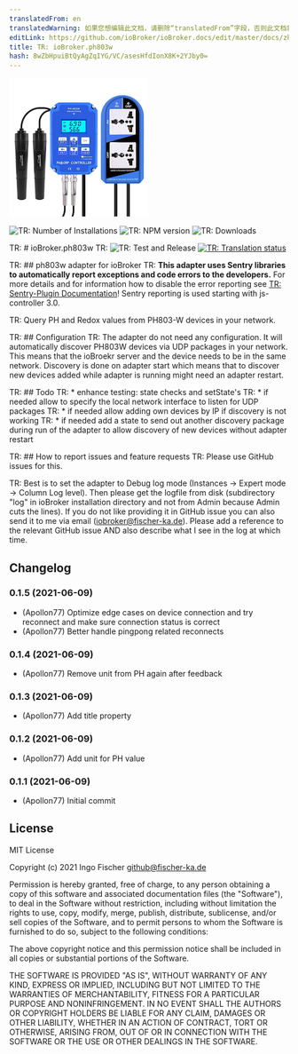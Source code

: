 ```yaml
---
translatedFrom: en
translatedWarning: 如果您想编辑此文档，请删除“translatedFrom”字段，否则此文档将再次自动翻译
editLink: https://github.com/ioBroker/ioBroker.docs/edit/master/docs/zh-cn/adapterref/iobroker.ph803w/README.md
title: TR: ioBroker.ph803w
hash: 8wZbHpuiBtQyAgZqIYG/VC/asesHfdIonX8K+2YJby0=
---
```

![TR: Logo](../../../en/adapterref/iobroker.ph803w/admin/ph803w.png)

![TR: Number of Installations](http://iobroker.live/badges/ph803w-stable.svg)
![TR: NPM version](http://img.shields.io/npm/v/iobroker.ph803w.svg)
![TR: Downloads](https://img.shields.io/npm/dm/iobroker.ph803w.svg)

TR: # ioBroker.ph803w
TR: ![TR: Test and Release](https://github.com/Apollon77/iobroker.ph803w/workflows/Test%20and%20Release/badge.svg) [![TR: Translation status](https://weblate.iobroker.net/widgets/adapters/-/ph803w/svg-badge.svg)](https://weblate.iobroker.net/engage/adapters/?utm_source=widget)

TR: ## ph803w adapter for ioBroker
TR: **This adapter uses Sentry libraries to automatically report exceptions and code errors to the developers.** For more details and for information how to disable the error reporting see [TR: Sentry-Plugin Documentation](https://github.com/ioBroker/plugin-sentry#plugin-sentry)! Sentry reporting is used starting with js-controller 3.0.

TR: Query PH and Redox values from PH803-W devices in your network.

TR: ## Configuration
TR: The adapter do not need any configuration. It will automatically discover PH803W devices via UDP packages in your network. This means that the ioBroekr server and the device needs to be in the same network.
Discovery is done on adapter start which means that to discover new devices added while adapter is running might need an adapter restart.

TR: ## Todo
TR: * enhance testing: state checks and setState's
TR: * if needed allow to specify the local network interface to listen for UDP packages
TR: * if needed allow adding own devices by IP if discovery is not working
TR: * if needed add a state to send out another discovery package during run of the adapter to allow discovery of new devices without adapter restart

TR: ## How to report issues and feature requests
TR: Please use GitHub issues for this.

TR: Best is to set the adapter to Debug log mode (Instances -> Expert mode -> Column Log level). Then please get the logfile from disk (subdirectory "log" in ioBroker installation directory and not from Admin because Admin cuts the lines). If you do not like providing it in GitHub issue you can also send it to me via email (iobroker@fischer-ka.de). Please add a reference to the relevant GitHub issue AND also describe what I see in the log at which time.

## Changelog

### 0.1.5 (2021-06-09)
* (Apollon77) Optimize edge cases on device connection and try reconnect and make sure connection status is correct
* (Apollon77) Better handle pingpong related reconnects

### 0.1.4 (2021-06-09)
* (Apollon77) Remove unit from PH again after feedback

### 0.1.3 (2021-06-09)
* (Apollon77) Add title property

### 0.1.2 (2021-06-09)
* (Apollon77) Add unit for PH value

### 0.1.1 (2021-06-09)
* (Apollon77) Initial commit

## License
MIT License

Copyright (c) 2021 Ingo Fischer <github@fischer-ka.de>

Permission is hereby granted, free of charge, to any person obtaining a copy
of this software and associated documentation files (the "Software"), to deal
in the Software without restriction, including without limitation the rights
to use, copy, modify, merge, publish, distribute, sublicense, and/or sell
copies of the Software, and to permit persons to whom the Software is
furnished to do so, subject to the following conditions:

The above copyright notice and this permission notice shall be included in all
copies or substantial portions of the Software.

THE SOFTWARE IS PROVIDED "AS IS", WITHOUT WARRANTY OF ANY KIND, EXPRESS OR
IMPLIED, INCLUDING BUT NOT LIMITED TO THE WARRANTIES OF MERCHANTABILITY,
FITNESS FOR A PARTICULAR PURPOSE AND NONINFRINGEMENT. IN NO EVENT SHALL THE
AUTHORS OR COPYRIGHT HOLDERS BE LIABLE FOR ANY CLAIM, DAMAGES OR OTHER
LIABILITY, WHETHER IN AN ACTION OF CONTRACT, TORT OR OTHERWISE, ARISING FROM,
OUT OF OR IN CONNECTION WITH THE SOFTWARE OR THE USE OR OTHER DEALINGS IN THE
SOFTWARE.